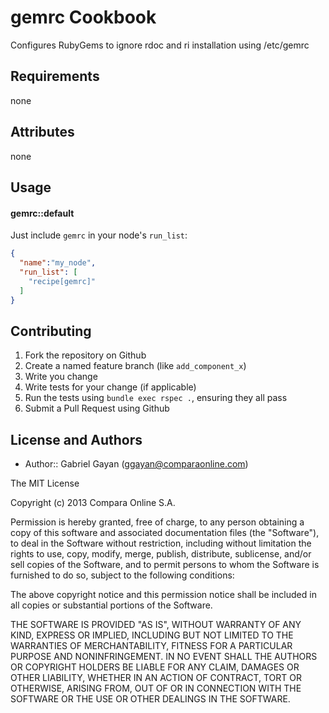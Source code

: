 gemrc Cookbook
=======================
Configures RubyGems to ignore rdoc and ri installation using /etc/gemrc

Requirements
------------
none

Attributes
----------
none

Usage
-----
#### gemrc::default

Just include `gemrc` in your node's `run_list`:

```json
{
  "name":"my_node",
  "run_list": [
    "recipe[gemrc]"
  ]
}
```

Contributing
------------

1. Fork the repository on Github
2. Create a named feature branch (like `add_component_x`)
3. Write you change
4. Write tests for your change (if applicable)
5. Run the tests using `bundle exec rspec .`, ensuring they all pass
6. Submit a Pull Request using Github

License and Authors
-------------------
- Author:: Gabriel Gayan (<ggayan@comparaonline.com>)

The MIT License

Copyright (c) 2013 Compara Online S.A.

Permission is hereby granted, free of charge, to any person obtaining a copy
of this software and associated documentation files (the "Software"), to deal
in the Software without restriction, including without limitation the rights
to use, copy, modify, merge, publish, distribute, sublicense, and/or sell
copies of the Software, and to permit persons to whom the Software is
furnished to do so, subject to the following conditions:

The above copyright notice and this permission notice shall be included in
all copies or substantial portions of the Software.

THE SOFTWARE IS PROVIDED "AS IS", WITHOUT WARRANTY OF ANY KIND, EXPRESS OR
IMPLIED, INCLUDING BUT NOT LIMITED TO THE WARRANTIES OF MERCHANTABILITY,
FITNESS FOR A PARTICULAR PURPOSE AND NONINFRINGEMENT. IN NO EVENT SHALL THE
AUTHORS OR COPYRIGHT HOLDERS BE LIABLE FOR ANY CLAIM, DAMAGES OR OTHER
LIABILITY, WHETHER IN AN ACTION OF CONTRACT, TORT OR OTHERWISE, ARISING FROM,
OUT OF OR IN CONNECTION WITH THE SOFTWARE OR THE USE OR OTHER DEALINGS IN
THE SOFTWARE.
